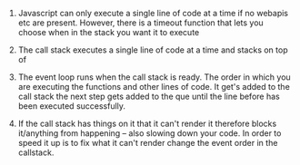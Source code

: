 1. Javascript can only execute a single line of code at a time if no webapis etc are present. However, there is a timeout function that lets you choose when in the stack you want it to execute


2. The call stack executes a single line of code at a time and stacks on top of 

3. The event loop runs when the call stack is ready. The order in which you are executing the functions and other lines of code. It get's added to the call stack the next step gets added to the que until the line before has been executed successfully.

4. If the call stack has things on it that it can't render it therefore blocks it/anything from happening – also slowing down your code. In order to speed it up is to fix what it can't render change the event order in the callstack.

